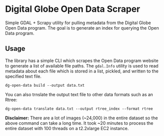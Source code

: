 # Digital Globe Open Data Scraper

Simple GDAL + Scrapy utility for pulling metadata from the Digital Globe Open Data program.  The goal is to generate an index for querying the Open Data program.  

## Usage

The library has a simple CLI which scrapes the Open Data program website to generate a list of available file paths.  The `gdal.Info` utility is used to read metadata about each file which is stored in a list, pickled, and written to the specified text file.
```
dg-open-data build --output data.txt
```

You can also trnslate the output text file to other data formats such as an Rtree:

```
dg-open-data translate data.txt --output rtree_index --format rtree
```

**Disclaimer:** There are a lot of images (~24,000) in the entire dataset so the above command can take a long time.  It took ~20 minutes to process the entire dataset with 100 threads on a t2.2xlarge EC2 instance.  